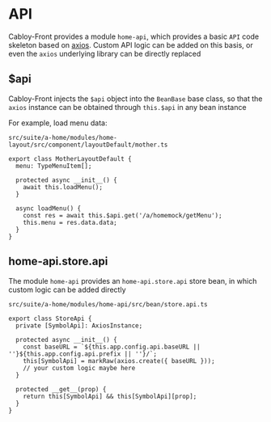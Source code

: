 # API

Cabloy-Front provides a module `home-api`, which provides a basic `API` code skeleton based on [axios](https://axios-http.com). Custom API logic can be added on this basis, or even the `axios` underlying library can be directly replaced

## $api

Cabloy-Front injects the `$api` object into the `BeanBase` base class, so that the `axios` instance can be obtained through `this.$api` in any bean instance

For example, load menu data:

`src/suite/a-home/modules/home-layout/src/component/layoutDefault/mother.ts`

```typescript{9-10}
export class MotherLayoutDefault {
  menu: TypeMenuItem[];

  protected async __init__() {
    await this.loadMenu();
  }

  async loadMenu() {
    const res = await this.$api.get('/a/homemock/getMenu');
    this.menu = res.data.data;
  }
}
```

## home-api.store.api

The module `home-api` provides an `home-api.store.api` store bean, in which custom logic can be added directly

`src/suite/a-home/modules/home-api/src/bean/store.api.ts`

```typescript{7}
export class StoreApi {
  private [SymbolApi]: AxiosInstance;

  protected async __init__() {
    const baseURL = `${this.app.config.api.baseURL || ''}${this.app.config.api.prefix || ''}/`;
    this[SymbolApi] = markRaw(axios.create({ baseURL }));
    // your custom logic maybe here
  }

  protected __get__(prop) {
    return this[SymbolApi] && this[SymbolApi][prop];
  }
}
```
